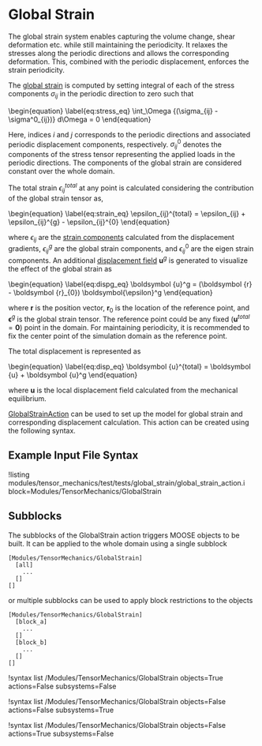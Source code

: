 # Global Strain

The global strain system enables capturing the volume change, shear deformation etc. while still maintaining the periodicity. It relaxes the stresses along the periodic directions and allows the corresponding deformation. This, combined with the periodic displacement, enforces the strain periodicity.

The [global strain](/GlobalStrain.md) is computed by setting integral of each of the stress components $\sigma_{ij}$ in the periodic direction to zero such that

\begin{equation} \label{eq:stress_eq}
	\int_\Omega {(\sigma_{ij} - \sigma^0_{ij})} d\Omega = 0
\end{equation}

Here, indices $i$ and $j$ corresponds to the periodic directions and associated periodic displacement components, respectively. $\sigma^0_{ij}$ denotes the components of the stress tensor representing the applied loads in the periodic directions. The components of the global strain are considered constant over the whole domain.

The total strain $\epsilon_{ij}^{total}$ at any point is calculated considering the contribution of the global strain tensor as,

\begin{equation} \label{eq:strain_eq}
\epsilon_{ij}^{total} =  \epsilon_{ij} + \epsilon_{ij}^{g} - \epsilon_{ij}^{0}
\end{equation}

where $\epsilon_{ij}$ are the [strain components](/ComputeSmallStrain.md) calculated from the displacement gradients, $\epsilon_{ij}^g$ are the global strain components, and $\epsilon_{ij}^0$ are the eigen strain components. An additional [displacement field](/GlobalDisplacementAux.md) $\boldsymbol u^g$ is generated to visualize the effect of the global strain as

\begin{equation} \label{eq:dispg_eq}
\boldsymbol {u}^g = (\boldsymbol {r} - \boldsymbol {r}_{0}) \boldsymbol{\epsilon}^g
\end{equation}

where $\boldsymbol {r}$ is the position vector, $\boldsymbol{r}_{0}$ is the location of the reference point, and $\boldsymbol{\epsilon}^g$ is the global strain tensor. The reference point could be any fixed ($\boldsymbol {u}^{total} = \boldsymbol {0}$) point in the domain. For maintaining periodicity, it is recommended to fix the center point of the simulation domain as the reference point.

The total displacement is represented as

\begin{equation} \label{eq:disp_eq}
	\boldsymbol {u}^{total} = \boldsymbol {u} + \boldsymbol {u}^g
\end{equation}

where $\boldsymbol u$ is the local displacement field calculated from the mechanical equilibrium.

[GlobalStrainAction](/GlobalStrainAction.md) can be used to set up the model for global strain and corresponding displacement calculation. This action can be created using the following syntax.

## Example Input File Syntax

!listing modules/tensor_mechanics/test/tests/global_strain/global_strain_action.i block=Modules/TensorMechanics/GlobalStrain

## Subblocks

The subblocks of the GlobalStrain action triggers MOOSE objects to be built.
It can be applied to the whole domain using a single subblock

```
[Modules/TensorMechanics/GlobalStrain]
  [all]
    ...
  []
[]
```

or multiple subblocks can be used to apply block restrictions to the objects

```
[Modules/TensorMechanics/GlobalStrain]
  [block_a]
    ...
  []
  [block_b]
    ...
  []
[]
```

!syntax list /Modules/TensorMechanics/GlobalStrain objects=True actions=False subsystems=False

!syntax list /Modules/TensorMechanics/GlobalStrain objects=False actions=False subsystems=True

!syntax list /Modules/TensorMechanics/GlobalStrain objects=False actions=True subsystems=False
